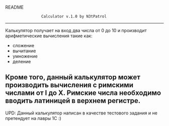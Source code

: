 README

                    Calculator v.1.0 by N3tPatrol
-------------------------------------------------------------
Калькулятор получает на вход два числа  от 0 до 10
и производит арифметические вычисления такие как:

- сложение
- вычитание
- умножение
- деление

Кроме того, данный калькулятор может производить
вычисления c римскими числами от I до X.
Римские числа необходимо вводить латиницей
в верхнем регистре.
--------------------------------------------------------------

UPD: Данный калькулятор написан в качестве тестового
     задания и не претендует на лавры 1C :)
